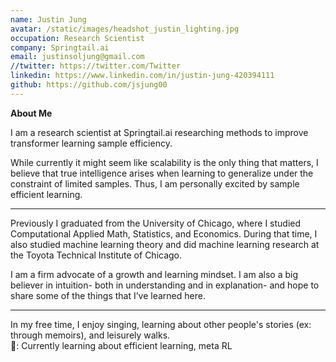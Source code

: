 ```yaml
---
name: Justin Jung
avatar: /static/images/headshot_justin_lighting.jpg
occupation: Research Scientist
company: Springtail.ai
email: justinsoljung@gmail.com
//twitter: https://twitter.com/Twitter
linkedin: https://www.linkedin.com/in/justin-jung-420394111
github: https://github.com/jsjung00
---
```


**About Me**

I am a research scientist at Springtail.ai researching methods to improve transformer learning sample efficiency.

While currently it might seem like scalability is the only thing that matters, I believe that true intelligence arises when learning to generalize under the constraint of limited samples. Thus, I am personally excited by sample efficient learning.

---

Previously I graduated from the University of Chicago, where I studied Computational Applied Math, Statistics, and Economics. During that time, I also studied machine learning theory and did machine learning research at the Toyota Technical Institute of Chicago.

I am a firm advocate of a growth and learning mindset.
I am also a big believer in intuition- both in understanding and in explanation- and hope to share some of the things that I’ve learned here.

---

In my free time, I enjoy singing, learning about other people's stories (ex: through memoirs), and leisurely walks.  
📖: Currently learning about efficient learning, meta RL
